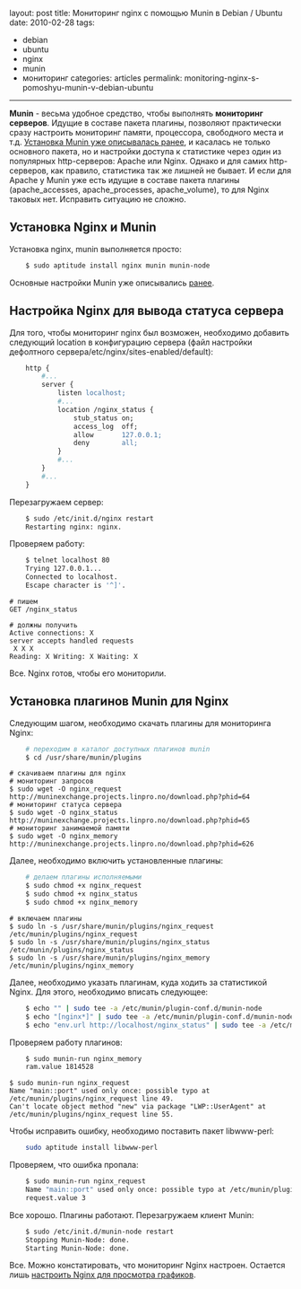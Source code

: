 layout: post
title: Мониторинг nginx с помощью Munin в Debian / Ubuntu
date: 2010-02-28
tags:
- debian
-  ubuntu
-  nginx
-  munin
-  мониторинг
categories: articles
permalink: monitoring-nginx-s-pomoshyu-munin-v-debian-ubuntu
---
**Munin** - весьма удобное средство, чтобы выполнять **мониторинг серверов**. Идущие в составе пакета плагины, позволяют практически сразу настроить мониторинг памяти, процессора, свободного места и т.д. [Установка Munin уже описывалась ранее](http://debianworld.ru/articles/ustanovka-i-nastrojka-munin-v-debian-ubuntu/ "Установка Munin, настройка доступа через Nginx, Apache"), и касалась не только основного пакета, но и настройки доступа к статистике через один из популярных http-серверов: Apache или Nginx. Однако и для самих http-серверов, как правило, статистика так же лишней не бывает. И если для Apache у Munin уже есть идущие в составе пакета плагины (apache_accesses, apache_processes, apache_volume), то для Nginx таковых нет. Исправить ситуацию не сложно.
<!-- more -->
Установка Nginx и Munin
------------------------------
Установка nginx, munin выполняется просто:

``` bash
    $ sudo aptitude install nginx munin munin-node
```
Основные настройки Munin уже описывались [ранее](http://debianworld.ru/articles/ustanovka-i-nastrojka-munin-v-debian-ubuntu/ "Установка и настройка Munin в Debian / Ubuntu").

Настройка Nginx для вывода статуса сервера
--------------------------------------------------------
Для того, чтобы мониторинг nginx был возможен, необходимо добавить следующий location в конфигурацию сервера (файл  настройки дефолтного сервера/etc/nginx/sites-enabled/default):

``` apache
    http {
        #...
        server {
            listen localhost;
            #...
            location /nginx_status {
                stub_status on;
                access_log  off;
                allow       127.0.0.1;
                deny        all;
            }
            #...
        }
        #...
    }
```
Перезагружаем сервер:

``` bash
    $ sudo /etc/init.d/nginx restart
    Restarting nginx: nginx.
```
Проверяем работу:

``` bash
    $ telnet localhost 80
    Trying 127.0.0.1...
    Connected to localhost.
    Escape character is '^]'.
```
    # пишем
    GET /nginx_status

    # должны получить
    Active connections: X 
    server accepts handled requests
     X X X
    Reading: X Writing: X Waiting: X 

Все. Nginx готов, чтобы его мониторили.

Установка плагинов Munin для Nginx
---------------------------------------------
Следующим шагом, необходимо скачать плагины для мониторинга Nginx:

``` bash
    # переходим в каталог доступных плагинов munin
    $ cd /usr/share/munin/plugins
```
    # скачиваем плагины для nginx
    # мониторинг запросов
    $ sudo wget -O nginx_request http://muninexchange.projects.linpro.no/download.php?phid=64
    # мониторинг статуса сервера
    $ sudo wget -O nginx_status http://muninexchange.projects.linpro.no/download.php?phid=65
    # мониторинг занимаемой памяти
    $ sudo wget -O nginx_memory http://muninexchange.projects.linpro.no/download.php?phid=626 

Далее, необходимо включить установленные плагины:

``` bash
    # делаем плагины исполняемыми
    $ sudo chmod +x nginx_request
    $ sudo chmod +x nginx_status
    $ sudo chmod +x nginx_memory 
```
    # включаем плагины
    $ sudo ln -s /usr/share/munin/plugins/nginx_request /etc/munin/plugins/nginx_request
    $ sudo ln -s /usr/share/munin/plugins/nginx_status /etc/munin/plugins/nginx_status
    $ sudo ln -s /usr/share/munin/plugins/nginx_memory /etc/munin/plugins/nginx_memory

Далее, необходимо указать плагинам, куда ходить за статистикой Nginx. Для этого, необходимо вписать следующее:

``` bash
    $ echo "" | sudo tee -a /etc/munin/plugin-conf.d/munin-node
    $ echo "[nginx*]" | sudo tee -a /etc/munin/plugin-conf.d/munin-node
    $ echo "env.url http://localhost/nginx_status" | sudo tee -a /etc/munin/plugin-conf.d/munin-node
```
Проверяем работу плагинов:

``` bash
    $ sudo munin-run nginx_memory
    ram.value 1814528
```
    $ sudo munin-run nginx_request
    Name "main::port" used only once: possible typo at /etc/munin/plugins/nginx_request line 49.
    Can't locate object method "new" via package "LWP::UserAgent" at /etc/munin/plugins/nginx_request line 55.

Чтобы исправить ошибку, необходимо поставить пакет libwww-perl:
  
``` bash
    sudo aptitude install libwww-perl
```
Проверяем, что ошибка пропала:

``` bash
    $ sudo munin-run nginx_request
    Name "main::port" used only once: possible typo at /etc/munin/plugins/nginx_request line 49.
    request.value 3
```
Все хорошо. Плагины работают. Перезагружаем клиент Munin:

``` bash
    $ sudo /etc/init.d/munin-node restart
    Stopping Munin-Node: done.
    Starting Munin-Node: done.
```
Все. Можно констатировать, что мониторинг Nginx настроен. Остается лишь [настроить Nginx для просмотра графиков](http://debianworld.ru/articles/ustanovka-i-nastrojka-munin-v-debian-ubuntu-3/ "Настройка доступа к Munin через Nginx").